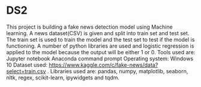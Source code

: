 # DS2
This project is building a fake news detection model using Machine learning. A news dataset(CSV) is given and split into train set and test set. The train set is used to train the model and the test set to test if the model is functioning. A number of python libraries are used and logistic regression is applied to the model because the output will be either 1 or 0. 
Tools used are:
Jupyter notebook
Anaconda command prompt
Operating system: Windows 10
Dataset used: https://www.kaggle.com/c/fake-news/data?select=train.csv .
Libraries used are: pandas, numpy, matplotlib, seaborn, nltk, regex, scikit-learn, ipywidgets and tqdm.
